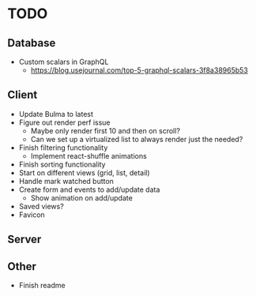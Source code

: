# TODO

## Database

- Custom scalars in GraphQL
  - https://blog.usejournal.com/top-5-graphql-scalars-3f8a38965b53

## Client

- Update Bulma to latest
- Figure out render perf issue
  - Maybe only render first 10 and then on scroll?
  - Can we set up a virtualized list to always render just the needed?
- Finish filtering functionality
  - Implement react-shuffle animations
- Finish sorting functionality
- Start on different views (grid, list, detail)
- Handle mark watched button
- Create form and events to add/update data
  - Show animation on add/update
- Saved views?
- Favicon

## Server

## Other

- Finish readme

